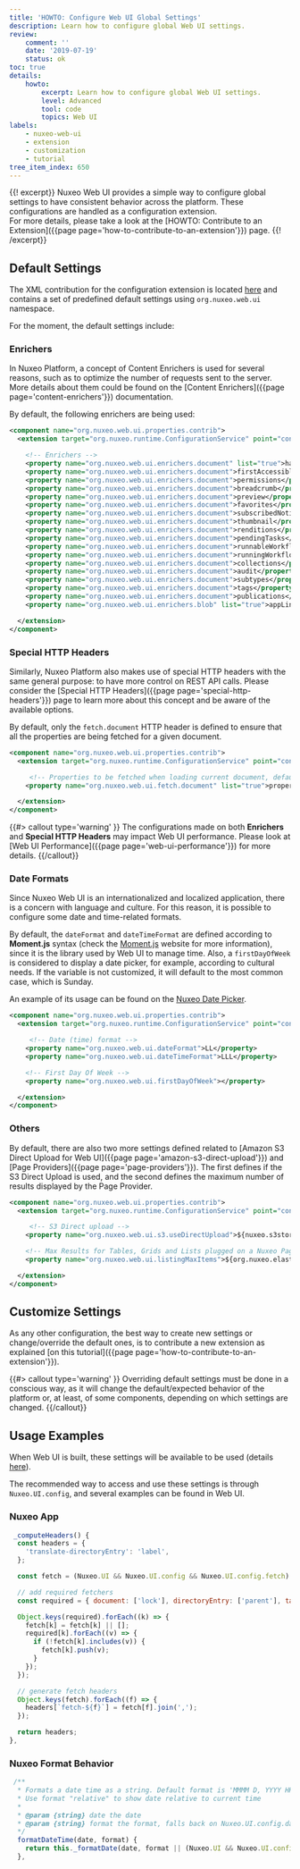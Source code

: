 ```yaml
---
title: 'HOWTO: Configure Web UI Global Settings'
description: Learn how to configure global Web UI settings.
review:
    comment: ''
    date: '2019-07-19'
    status: ok
toc: true
details:
    howto:
        excerpt: Learn how to configure global Web UI settings.
        level: Advanced
        tool: code
        topics: Web UI
labels:
    - nuxeo-web-ui
    - extension
    - customization
    - tutorial
tree_item_index: 650
---
```


{{! excerpt}}
Nuxeo Web UI provides a simple way to configure global settings to have consistent behavior across the platform. These configurations are handled as a configuration extension.</br>
For more details, please take a look at the [HOWTO: Contribute to an Extension]({{page page='how-to-contribute-to-an-extension'}}) page.
{{! /excerpt}}

## Default Settings

The XML contribution for the configuration extension is located [here](https://github.com/nuxeo/nuxeo-web-ui/blob/master/plugin/web-ui/addon/src/main/resources/OSGI-INF/web-ui-properties.xml) and contains a set of predefined default settings using `org.nuxeo.web.ui` namespace.

For the moment, the default settings include:

### Enrichers

In Nuxeo Platform, a concept of Content Enrichers is used for several reasons, such as to optimize the number of requests sent to the server. More details about them could be found on the
[Content Enrichers]({{page page='content-enrichers'}}) documentation.

By default, the following enrichers are being used:

```xml
<component name="org.nuxeo.web.ui.properties.contrib">
  <extension target="org.nuxeo.runtime.ConfigurationService" point="configuration">

    <!-- Enrichers -->
    <property name="org.nuxeo.web.ui.enrichers.document" list="true">hasContent</property>
    <property name="org.nuxeo.web.ui.enrichers.document">firstAccessibleAncestor</property>
    <property name="org.nuxeo.web.ui.enrichers.document">permissions</property>
    <property name="org.nuxeo.web.ui.enrichers.document">breadcrumb</property>
    <property name="org.nuxeo.web.ui.enrichers.document">preview</property>
    <property name="org.nuxeo.web.ui.enrichers.document">favorites</property>
    <property name="org.nuxeo.web.ui.enrichers.document">subscribedNotifications</property>
    <property name="org.nuxeo.web.ui.enrichers.document">thumbnail</property>
    <property name="org.nuxeo.web.ui.enrichers.document">renditions</property>
    <property name="org.nuxeo.web.ui.enrichers.document">pendingTasks</property>
    <property name="org.nuxeo.web.ui.enrichers.document">runnableWorkflows</property>
    <property name="org.nuxeo.web.ui.enrichers.document">runningWorkflows</property>
    <property name="org.nuxeo.web.ui.enrichers.document">collections</property>
    <property name="org.nuxeo.web.ui.enrichers.document">audit</property>
    <property name="org.nuxeo.web.ui.enrichers.document">subtypes</property>
    <property name="org.nuxeo.web.ui.enrichers.document">tags</property>
    <property name="org.nuxeo.web.ui.enrichers.document">publications</property>
    <property name="org.nuxeo.web.ui.enrichers.blob" list="true">appLinks</property>

  </extension>
</component>
```

### Special HTTP Headers

Similarly, Nuxeo Platform also makes use of special HTTP headers with the same general purpose: to have more control on REST API calls.
Please consider the [Special HTTP Headers]({{page page='special-http-headers'}}) page to learn more about this concept and be aware of the available options.

By default, only the `fetch.document` HTTP header is defined to ensure that all the properties are being fetched for a given document.

```xml
<component name="org.nuxeo.web.ui.properties.contrib">
  <extension target="org.nuxeo.runtime.ConfigurationService" point="configuration">

     <!-- Properties to be fetched when loading current document, default 'properties' means all -->
    <property name="org.nuxeo.web.ui.fetch.document" list="true">properties</property>

  </extension>
</component>
```

{{#> callout type='warning' }}
The configurations made on both **Enrichers** and **Special HTTP Headers** may impact Web UI performance. Please look at [Web UI Performance]({{page page='web-ui-performance'}}) for more details.
{{/callout}}

### Date Formats

Since Nuxeo Web UI is an internationalized and localized application, there is a concern with language and culture. For this reason, it is possible to configure some date and time-related formats.

By default, the `dateFormat` and `dateTimeFormat` are defined according to **Moment.js** syntax (check the [Moment.js](https://momentjs.com/) website for more information), since it is the library used by Web UI to manage time.
Also, a `firstDayOfWeek` is considered to display a date picker, for example, according to cultural needs. If the variable is not customized, it will default to the most common case, which is Sunday.

An example of its usage can be found on the [Nuxeo Date Picker](https://github.com/nuxeo/nuxeo-elements/blob/master/ui/widgets/nuxeo-date-picker.js#L86-L100).

```xml
<component name="org.nuxeo.web.ui.properties.contrib">
  <extension target="org.nuxeo.runtime.ConfigurationService" point="configuration">

     <!-- Date (time) format -->
    <property name="org.nuxeo.web.ui.dateFormat">LL</property>
    <property name="org.nuxeo.web.ui.dateTimeFormat">LLL</property>

    <!-- First Day Of Week -->
    <property name="org.nuxeo.web.ui.firstDayOfWeek"></property>

  </extension>
</component>
```

### Others

By default, there are also two more settings defined related to [Amazon S3 Direct Upload for Web UI]({{page page='amazon-s3-direct-upload'}}) and [Page Providers]({{page page='page-providers'}}).
The first defines if the S3 Direct Upload is used, and the second defines the maximum number of results displayed by the Page Provider.

```xml
<component name="org.nuxeo.web.ui.properties.contrib">
  <extension target="org.nuxeo.runtime.ConfigurationService" point="configuration">

     <!-- S3 Direct upload -->
    <property name="org.nuxeo.web.ui.s3.useDirectUpload">${nuxeo.s3storage.useDirectUpload:=false}</property>

    <!-- Max Results for Tables, Grids and Lists plugged on a Nuxeo Page Provider. Falls back on elasticsearch max result window by default. -->
    <property name="org.nuxeo.web.ui.listingMaxItems">${org.nuxeo.elasticsearch.provider.maxResultWindow:=10000}</property>

  </extension>
</component>
```

## Customize Settings

As any other configuration, the best way to create new settings or change/override the default ones, is to contribute a new extension as explained [on this tutorial]({{page page='how-to-contribute-to-an-extension'}}).

{{#> callout type='warning' }}
Overriding default settings must be done in a conscious way, as it will change the default/expected behavior of the platform or, at least, of some components, depending on which settings are changed.
{{/callout}}

## Usage Examples

When Web UI is built, these settings will be available to be used (details [here](https://github.com/nuxeo/nuxeo-web-ui/blob/master/plugin/web-ui/addon/src/main/resources/web/nuxeo.war/ui/index.jsp#L113)).

The recommended way to access and use these settings is through `Nuxeo.UI.config`, and several examples can be found in Web UI.

### Nuxeo App

```javascript
 _computeHeaders() {
  const headers = {
    'translate-directoryEntry': 'label',
  };

  const fetch = (Nuxeo.UI && Nuxeo.UI.config && Nuxeo.UI.config.fetch) || {};

  // add required fetchers
  const required = { document: ['lock'], directoryEntry: ['parent'], task: ['actors'] };

  Object.keys(required).forEach((k) => {
    fetch[k] = fetch[k] || [];
    required[k].forEach((v) => {
      if (!fetch[k].includes(v)) {
        fetch[k].push(v);
      }
    });
  });

  // generate fetch headers
  Object.keys(fetch).forEach((f) => {
    headers[`fetch-${f}`] = fetch[f].join(',');
  });

  return headers;
},
```

### Nuxeo Format Behavior

```javascript
 /**
  * Formats a date time as a string. Default format is 'MMMM D, YYYY HH:mm'.
  * Use format "relative" to show date relative to current time
  *
  * @param {string} date the date
  * @param {string} format the format, falls back on Nuxeo.UI.config.dateFormat or 'MMMM D, YYYY HH:mm' if null.
  */
  formatDateTime(date, format) {
    return this._formatDate(date, format || (Nuxeo.UI && Nuxeo.UI.config && Nuxeo.UI.config.dateTimeFormat) || 'LLL');
  },
```
